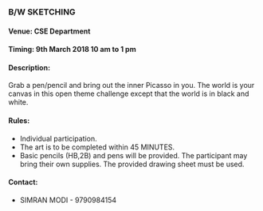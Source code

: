 ### B/W SKETCHING

#### <!-- <i class="fas fa-map-marker-alt"></i> --> Venue: CSE Department

#### <!-- <i class="far fa-calendar-alt"></i> --> Timing: 9th March 2018 10 am to 1 pm

#### <!-- <i class="fas fa-edit"></i> --> Description:
  Grab a pen/pencil and bring out the inner Picasso in you. The world is your canvas in this open theme challenge except that the world is in black and white.

#### <!-- <i class="fas fa-bullhorn"></i> --> Rules:
  * Individual participation.
  * The art is to be completed within 45 MINUTES.
  * Basic pencils (HB,2B) and pens will be provided. The participant may bring their own supplies. The provided drawing sheet must be used.

#### <!-- <i class="fas fa-phone"></i> --> Contact:
  * SIMRAN MODI - 9790984154


